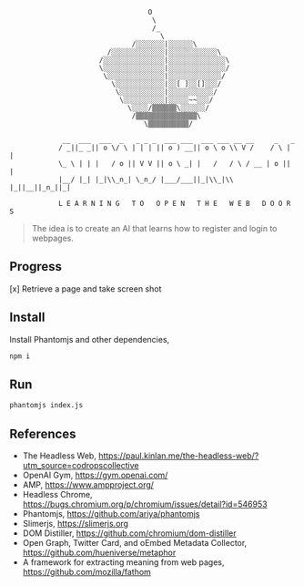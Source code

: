 ```
                                  O
                                   \
                                   /_
                                     \
                              /░░░░░░░|░░░░░░\
                        /░░░░░░░░░░░░░|░░░░░░░░░░░░\
                      /░░░░░░░░░░░░░░░|░░░░░░░░░░░░░░\
                      \░░░░░░░░░░░░░░░|░░░░░░░░░░░░░░/
                       \░░░░░░░░░░░░░░|░░░░░░░░░░░░░/
                         \░░░░░░░░░░░░|░░[ ]░░[]░░░/
                          \░░░░░░░░░░░|░░░░░░░░░░░/
                           \░░░░░░░░░░|░░░░░~~░░░/
                             \░░░░/▒▒▒▒▒▒\░░░░░░/
                              /▒▒▒▒▒▒▒▒▒▒▒▒▒▒▒\
                                 \▒▒▒▒▒▒▒▒▒▒/

             __  ___  ___  _   _ _ _  ___ ___  ___ ___ __ __     _   _
            / _||_ _|| o \/ \ | | | || o ) __|| o \ o \\ V /    / \ | |
            \_ \ | | |   / o || V V || o \ _| |   /   / \ / __ | o || |
            |__/ |_| |_|\\_n_| \_n_/ |___/___||_|\\_|\\ |_||__||_n_||_|

            L E A R N I N G   T O   O P E N   T H E   W E B   D O O R S

```   
> The idea is to create an AI that learns how to register and login to webpages.


## Progress

[x] Retrieve a page and take screen shot


## Install

Install Phantomjs and other dependencies,

```bash
npm i
```


## Run

```bash
phantomjs index.js
```


## References

- The Headless Web, https://paul.kinlan.me/the-headless-web/?utm_source=codropscollective
- OpenAI Gym, https://gym.openai.com/
- AMP, https://www.ampproject.org/
- Headless Chrome, https://bugs.chromium.org/p/chromium/issues/detail?id=546953
- Phantomjs, https://github.com/ariya/phantomjs
- Slimerjs, https://slimerjs.org
- DOM Distiller, https://github.com/chromium/dom-distiller
- Open Graph, Twitter Card, and oEmbed Metadata Collector, https://github.com/hueniverse/metaphor
- A framework for extracting meaning from web pages, https://github.com/mozilla/fathom
